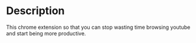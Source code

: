 <h1>Description</h1>
This chrome extension so that you can stop wasting time browsing youtube and start being more productive.
